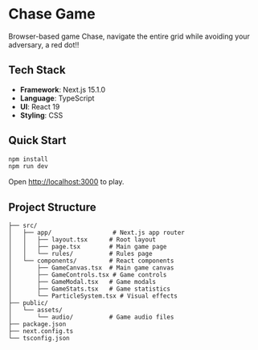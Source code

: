# Chase Game

Browser-based game Chase, navigate the entire grid while avoiding your adversary, a red dot!!

## Tech Stack

- **Framework**: Next.js 15.1.0
- **Language**: TypeScript
- **UI**: React 19
- **Styling**: CSS

## Quick Start

```bash
npm install
npm run dev
```

Open [http://localhost:3000](http://localhost:3000) to play.

## Project Structure

```
├── src/
│   ├── app/                 # Next.js app router
│   │   ├── layout.tsx      # Root layout
│   │   ├── page.tsx        # Main game page
│   │   └── rules/          # Rules page
│   └── components/         # React components
│       ├── GameCanvas.tsx  # Main game canvas
│       ├── GameControls.tsx # Game controls
│       ├── GameModal.tsx   # Game modals
│       ├── GameStats.tsx   # Game statistics
│       └── ParticleSystem.tsx # Visual effects
├── public/
│   └── assets/
│       └── audio/          # Game audio files
├── package.json
├── next.config.ts
└── tsconfig.json
```
